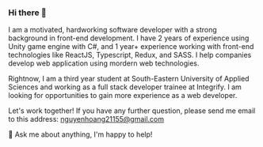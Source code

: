 ### Hi there 👋

I am a motivated, hardworking software developer with a strong background in front-end development. I have 2 years of experience using Unity game engine with C#, and 1 year+ experience working with front-end technologies like ReactJS, Typescript, Redux, and SASS. I help companies develop web application using mordern web technologies.

Rightnow, I am a third year student at South-Eastern University of Applied Sciences and working as a full stack developer trainee at Integrify. I am looking for opportunities to gain more experience as a web developer.

Let's work together! If you have any further question, please send me email to this address: nguyenhoang21155@gmail.com

💬 Ask me about anything, I'm happy to help!

<!--
**Hoang0211/Hoang0211** is a ✨ _special_ ✨ repository because its `README.md` (this file) appears on your GitHub profile.

Here are some ideas to get you started:

- 🔭 I’m currently working on ...
- 🌱 I’m currently learning ...
- 👯 I’m looking to collaborate on ...
- 🤔 I’m looking for help with ...
- 💬 Ask me about ...
- 📫 How to reach me: ...
- 😄 Pronouns: ...
- ⚡ Fun fact: ...
-->
